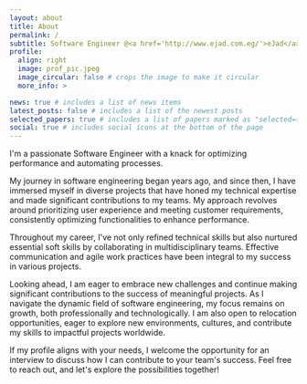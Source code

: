 ```yaml
---
layout: about
title: About
permalink: /
subtitle: Software Engineer @<a href='http://www.ejad.com.eg/'>eJad</a>, Backend Development, I Help Build Awesome Tools
profile:
  align: right
  image: prof_pic.jpeg
  image_circular: false # crops the image to make it circular
  more_info: >

news: true # includes a list of news items
latest_posts: false # includes a list of the newest posts
selected_papers: true # includes a list of papers marked as "selected={true}"
social: true # includes social icons at the bottom of the page
---
```


I'm a passionate Software Engineer with a knack for optimizing performance and automating processes.

My journey in software engineering began years ago, and since then, I have immersed myself in diverse projects that have honed my technical expertise and made significant contributions to my teams. My approach revolves around prioritizing user experience and meeting customer requirements, consistently optimizing functionalities to enhance performance.

Throughout my career, I've not only refined technical skills but also nurtured essential soft skills by collaborating in multidisciplinary teams. Effective communication and agile work practices have been integral to my success in various projects.

Looking ahead, I am eager to embrace new challenges and continue making significant contributions to the success of meaningful projects. As I navigate the dynamic field of software engineering, my focus remains on growth, both professionally and technologically. I am also open to relocation opportunities, eager to explore new environments, cultures, and contribute my skills to impactful projects worldwide.

If my profile aligns with your needs, I welcome the opportunity for an interview to discuss how I can contribute to your team's success. Feel free to reach out, and let's explore the possibilities together!
